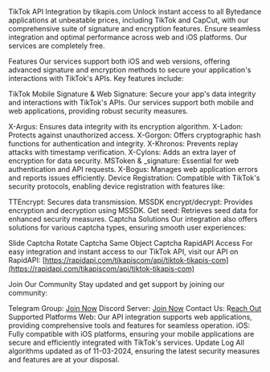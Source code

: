TikTok API Integration by tikapis.com
Unlock instant access to all Bytedance applications at unbeatable prices, including TikTok and CapCut, with our comprehensive suite of signature and encryption features. Ensure seamless integration and optimal performance across web and iOS platforms. Our services are completely free.

Features
Our services support both iOS and web versions, offering advanced signature and encryption methods to secure your application's interactions with TikTok's APIs. Key features include:

TikTok Mobile Signature & Web Signature: Secure your app's data integrity and interactions with TikTok's APIs. Our services support both mobile and web applications, providing robust security measures.

X-Argus: Ensures data integrity with its encryption algorithm.
X-Ladon: Protects against unauthorized access.
X-Gorgon: Offers cryptographic hash functions for authentication and integrity.
X-Khronos: Prevents replay attacks with timestamp verification.
X-Cylons: Adds an extra layer of encryption for data security.
MSToken & _signature: Essential for web authentication and API requests.
X-Bogus: Manages web application errors and reports issues efficiently.
Device Registration: Compatible with TikTok's security protocols, enabling device registration with features like:

TTEncrypt: Secures data transmission.
MSSDK encrypt/decrypt: Provides encryption and decryption using MSSDK.
Get seed: Retrieves seed data for enhanced security measures.
Captcha Solutions
Our integration also offers solutions for various captcha types, ensuring smooth user experiences:

Slide Captcha
Rotate Captcha
Same Object Captcha
RapidAPI Access
For easy integration and instant access to our TikTok API, visit our API on RapidAPI:
[https://rapidapi.com/tikapiscom/api/tiktok-tikapis-com](https://rapidapi.com/tikapiscom/api/tiktok-tikapis-com)

Join Our Community
Stay updated and get support by joining our community:

Telegram Group: [Join Now](https://t.me/tikapiscom_group)
Discord Server: [Join Now](https://discord.com/invite/9yPjQBSyDg)
Contact Us: R[each Out](https://t.me/tikapiscom)
Supported Platforms
Web: Our API integration supports web applications, providing comprehensive tools and features for seamless operation.
iOS: Fully compatible with iOS platforms, ensuring your mobile applications are secure and efficiently integrated with TikTok's services.
Update Log
All algorithms updated as of 11-03-2024, ensuring the latest security measures and features are at your disposal.
